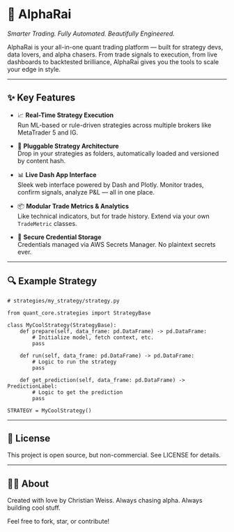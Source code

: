 # 🚀 AlphaRai

_Smarter Trading. Fully Automated. Beautifully Engineered._

AlphaRai is your all-in-one quant trading platform — built for strategy devs, data lovers, and alpha chasers. From trade signals to execution, from live dashboards to backtested brilliance, AlphaRai gives you the tools to scale your edge in style.

---

## ✨ Key Features

- 📈 **Real-Time Strategy Execution**  
  Run ML-based or rule-driven strategies across multiple brokers like MetaTrader 5 and IG.

- 🧠 **Pluggable Strategy Architecture**  
  Drop in your strategies as folders, automatically loaded and versioned by content hash.

- 📊 **Live Dash App Interface**  
  Sleek web interface powered by Dash and Plotly. Monitor trades, confirm signals, analyze P&L — all in one place.

- 📦 **Modular Trade Metrics & Analytics**  
  Like technical indicators, but for trade history. Extend via your own `TradeMetric` classes.

- 🔐 **Secure Credential Storage**  
  Credentials managed via AWS Secrets Manager. No plaintext secrets ever.

---

## 🔍 Example Strategy


```
# strategies/my_strategy/strategy.py

from quant_core.strategies import StrategyBase

class MyCoolStrategy(StrategyBase):
    def prepare(self, data_frame: pd.DataFrame) -> pd.DataFrame:
        # Initialize model, fetch context, etc.
        pass

    def run(self, data_frame: pd.DataFrame) -> pd.DataFrame:
        # Logic to run the strategy
        pass
        
    def get_prediction(self, data_frame: pd.DataFrame) -> PredictionLabel:
        # Logic to get the prediction
        pass

STRATEGY = MyCoolStrategy()
```

---

## 📜 License
This project is open source, but non-commercial.
See LICENSE for details.

---

## 🧙‍♂️ About
Created with love by Christian Weiss.
Always chasing alpha. Always building cool stuff.

Feel free to fork, star, or contribute!